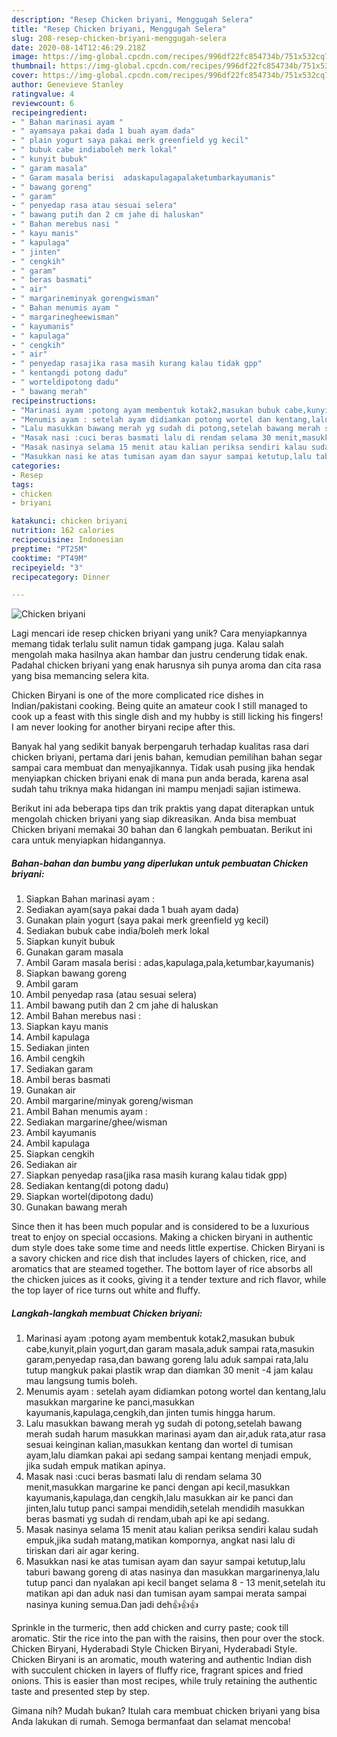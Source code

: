 ```yaml
---
description: "Resep Chicken briyani, Menggugah Selera"
title: "Resep Chicken briyani, Menggugah Selera"
slug: 208-resep-chicken-briyani-menggugah-selera
date: 2020-08-14T12:46:29.218Z
image: https://img-global.cpcdn.com/recipes/996df22fc854734b/751x532cq70/chicken-briyani-foto-resep-utama.jpg
thumbnail: https://img-global.cpcdn.com/recipes/996df22fc854734b/751x532cq70/chicken-briyani-foto-resep-utama.jpg
cover: https://img-global.cpcdn.com/recipes/996df22fc854734b/751x532cq70/chicken-briyani-foto-resep-utama.jpg
author: Genevieve Stanley
ratingvalue: 4
reviewcount: 6
recipeingredient:
- " Bahan marinasi ayam "
- " ayamsaya pakai dada 1 buah ayam dada"
- " plain yogurt saya pakai merk greenfield yg kecil"
- " bubuk cabe indiaboleh merk lokal"
- " kunyit bubuk"
- " garam masala"
- " Garam masala berisi  adaskapulagapalaketumbarkayumanis"
- " bawang goreng"
- " garam"
- " penyedap rasa atau sesuai selera"
- " bawang putih dan 2 cm jahe di haluskan"
- " Bahan merebus nasi "
- " kayu manis"
- " kapulaga"
- " jinten"
- " cengkih"
- " garam"
- " beras basmati"
- " air"
- " margarineminyak gorengwisman"
- " Bahan menumis ayam "
- " margarinegheewisman"
- " kayumanis"
- " kapulaga"
- " cengkih"
- " air"
- " penyedap rasajika rasa masih kurang kalau tidak gpp"
- " kentangdi potong dadu"
- " worteldipotong dadu"
- " bawang merah"
recipeinstructions:
- "Marinasi ayam :potong ayam membentuk kotak2,masukan bubuk cabe,kunyit,plain yogurt,dan garam masala,aduk sampai rata,masukin garam,penyedap rasa,dan bawang goreng lalu aduk sampai rata,lalu tutup mangkuk pakai plastik wrap dan diamkan 30 menit -4 jam kalau mau langsung tumis boleh."
- "Menumis ayam : setelah ayam didiamkan potong wortel dan kentang,lalu masukkan margarine ke panci,masukkan kayumanis,kapulaga,cengkih,dan jinten tumis hingga harum."
- "Lalu masukkan bawang merah yg sudah di potong,setelah bawang merah sudah harum masukkan marinasi ayam dan air,aduk rata,atur rasa sesuai keinginan kalian,masukkan kentang dan wortel di tumisan ayam,lalu diamkan pakai api sedang sampai kentang menjadi empuk, jika sudah empuk matikan apinya."
- "Masak nasi :cuci beras basmati lalu di rendam selama 30 menit,masukkan margarine ke panci dengan api kecil,masukkan kayumanis,kapulaga,dan cengkih,lalu masukkan air ke panci dan jinten,lalu tutup panci sampai mendidih,setelah mendidih masukkan beras basmati yg sudah di rendam,ubah api ke api sedang."
- "Masak nasinya selama 15 menit atau kalian periksa sendiri kalau sudah empuk,jika sudah matang,matikan kompornya, angkat nasi lalu di tiriskan dari air agar kering."
- "Masukkan nasi ke atas tumisan ayam dan sayur sampai ketutup,lalu taburi bawang goreng di atas nasinya dan masukkan margarinenya,lalu tutup panci dan nyalakan api kecil banget selama 8 - 13 menit,setelah itu matikan api dan aduk nasi dan tumisan ayam sampai merata sampai nasinya kuning semua.Dan jadi deh👍👍👍"
categories:
- Resep
tags:
- chicken
- briyani

katakunci: chicken briyani 
nutrition: 162 calories
recipecuisine: Indonesian
preptime: "PT25M"
cooktime: "PT49M"
recipeyield: "3"
recipecategory: Dinner

---
```



![Chicken briyani](https://img-global.cpcdn.com/recipes/996df22fc854734b/751x532cq70/chicken-briyani-foto-resep-utama.jpg)

Lagi mencari ide resep chicken briyani yang unik? Cara menyiapkannya memang tidak terlalu sulit namun tidak gampang juga. Kalau salah mengolah maka hasilnya akan hambar dan justru cenderung tidak enak. Padahal chicken briyani yang enak harusnya sih punya aroma dan cita rasa yang bisa memancing selera kita.

Chicken Biryani is one of the more complicated rice dishes in Indian/pakistani cooking. Being quite an amateur cook I still managed to cook up a feast with this single dish and my hubby is still licking his fingers! I am never looking for another biryani recipe after this.

Banyak hal yang sedikit banyak berpengaruh terhadap kualitas rasa dari chicken briyani, pertama dari jenis bahan, kemudian pemilihan bahan segar sampai cara membuat dan menyajikannya. Tidak usah pusing jika hendak menyiapkan chicken briyani enak di mana pun anda berada, karena asal sudah tahu triknya maka hidangan ini mampu menjadi sajian istimewa.


Berikut ini ada beberapa tips dan trik praktis yang dapat diterapkan untuk mengolah chicken briyani yang siap dikreasikan. Anda bisa membuat Chicken briyani memakai 30 bahan dan 6 langkah pembuatan. Berikut ini cara untuk menyiapkan hidangannya.

<!--inarticleads1-->

##### Bahan-bahan dan bumbu yang diperlukan untuk pembuatan Chicken briyani:

1. Siapkan  Bahan marinasi ayam :
1. Sediakan  ayam(saya pakai dada 1 buah ayam dada)
1. Gunakan  plain yogurt (saya pakai merk greenfield yg kecil)
1. Sediakan  bubuk cabe india/boleh merk lokal
1. Siapkan  kunyit bubuk
1. Gunakan  garam masala
1. Ambil  Garam masala berisi : adas,kapulaga,pala,ketumbar,kayumanis)
1. Siapkan  bawang goreng
1. Ambil  garam
1. Ambil  penyedap rasa (atau sesuai selera)
1. Ambil  bawang putih dan 2 cm jahe di haluskan
1. Ambil  Bahan merebus nasi :
1. Siapkan  kayu manis
1. Ambil  kapulaga
1. Sediakan  jinten
1. Ambil  cengkih
1. Sediakan  garam
1. Ambil  beras basmati
1. Gunakan  air
1. Ambil  margarine/minyak goreng/wisman
1. Ambil  Bahan menumis ayam :
1. Sediakan  margarine/ghee/wisman
1. Ambil  kayumanis
1. Ambil  kapulaga
1. Siapkan  cengkih
1. Sediakan  air
1. Siapkan  penyedap rasa(jika rasa masih kurang kalau tidak gpp)
1. Sediakan  kentang(di potong dadu)
1. Siapkan  wortel(dipotong dadu)
1. Gunakan  bawang merah


Since then it has been much popular and is considered to be a luxurious treat to enjoy on special occasions. Making a chicken biryani in authentic dum style does take some time and needs little expertise. Chicken Biryani is a savory chicken and rice dish that includes layers of chicken, rice, and aromatics that are steamed together. The bottom layer of rice absorbs all the chicken juices as it cooks, giving it a tender texture and rich flavor, while the top layer of rice turns out white and fluffy. 

<!--inarticleads2-->

##### Langkah-langkah membuat Chicken briyani:

1. Marinasi ayam :potong ayam membentuk kotak2,masukan bubuk cabe,kunyit,plain yogurt,dan garam masala,aduk sampai rata,masukin garam,penyedap rasa,dan bawang goreng lalu aduk sampai rata,lalu tutup mangkuk pakai plastik wrap dan diamkan 30 menit -4 jam kalau mau langsung tumis boleh.
1. Menumis ayam : setelah ayam didiamkan potong wortel dan kentang,lalu masukkan margarine ke panci,masukkan kayumanis,kapulaga,cengkih,dan jinten tumis hingga harum.
1. Lalu masukkan bawang merah yg sudah di potong,setelah bawang merah sudah harum masukkan marinasi ayam dan air,aduk rata,atur rasa sesuai keinginan kalian,masukkan kentang dan wortel di tumisan ayam,lalu diamkan pakai api sedang sampai kentang menjadi empuk, jika sudah empuk matikan apinya.
1. Masak nasi :cuci beras basmati lalu di rendam selama 30 menit,masukkan margarine ke panci dengan api kecil,masukkan kayumanis,kapulaga,dan cengkih,lalu masukkan air ke panci dan jinten,lalu tutup panci sampai mendidih,setelah mendidih masukkan beras basmati yg sudah di rendam,ubah api ke api sedang.
1. Masak nasinya selama 15 menit atau kalian periksa sendiri kalau sudah empuk,jika sudah matang,matikan kompornya, angkat nasi lalu di tiriskan dari air agar kering.
1. Masukkan nasi ke atas tumisan ayam dan sayur sampai ketutup,lalu taburi bawang goreng di atas nasinya dan masukkan margarinenya,lalu tutup panci dan nyalakan api kecil banget selama 8 - 13 menit,setelah itu matikan api dan aduk nasi dan tumisan ayam sampai merata sampai nasinya kuning semua.Dan jadi deh👍👍👍


Sprinkle in the turmeric, then add chicken and curry paste; cook till aromatic. Stir the rice into the pan with the raisins, then pour over the stock. Chicken Biryani, Hyderabadi Style Chicken Biryani, Hyderabadi Style. Chicken Biryani is an aromatic, mouth watering and authentic Indian dish with succulent chicken in layers of fluffy rice, fragrant spices and fried onions. This is easier than most recipes, while truly retaining the authentic taste and presented step by step. 

Gimana nih? Mudah bukan? Itulah cara membuat chicken briyani yang bisa Anda lakukan di rumah. Semoga bermanfaat dan selamat mencoba!
